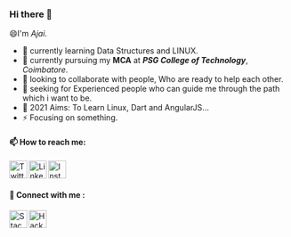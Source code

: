 ### Hi there 👋
  😄I'm *Ajai*.
   
  - 🌱  currently learning Data Structures and LINUX.
  - 🔭  currently pursuing my **MCA** at ***PSG College of Technology***, *Coimbatore*.
  - 💬  looking to collaborate with people, Who are ready to help each other.
  - 🤔  seeking for Experienced people who can guide me through the path which i want to be.
  - 🥅  2021 Aims: To Learn Linux, Dart and AngularJS...
  - ⚡  Focusing on something.
   

#### 📫 How to reach me:<br>
   [<img align="left" alt="Twitter" title="Twitter" width="32px" src="https://www.freepnglogos.com/uploads/twitter-logo-png/twitter-logo-vector-png-clipart-1.png" />](https://twitter.com/Ajai__JA)
   [<img align="left" alt="LinkedIn" width="32px" title="LinkedIN" src="http://pngimg.com/uploads/linkedIn/linkedIn_PNG24.png" />](https://www.linkedin.com/in/ajaija/)
   [<img align="left" alt="Instagram" width="32px" title="Instagram" src="https://assets.stickpng.com/images/580b57fcd9996e24bc43c521.png" />](https://www.instagram.com/ajai_ja/)

<br>
<br>

#### 💬 Connect with me : <br>
  [<img align="left" alt="Stack Overflow" width="32px" title="Stack Overflow" src="https://upload.wikimedia.org/wikipedia/commons/thumb/e/ef/Stack_Overflow_icon.svg/768px-Stack_Overflow_icon.svg.png" />](https://stackoverflow.com/users/12341806/ajaija?tab=profile)
  [<img align="left" alt="Hackerrank" width="32px" title="Hacker Rank" src="https://upload.wikimedia.org/wikipedia/commons/6/65/HackerRank_logo.png" />](https://www.hackerrank.com/AjaiJA)

